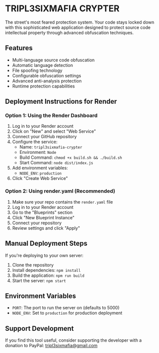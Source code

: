 # TRIPL3SIXMAFIA CRYPTER

The street's most feared protection system. Your code stays locked down with this sophisticated web application designed to protect source code intellectual property through advanced obfuscation techniques.

## Features

- Multi-language source code obfuscation
- Automatic language detection
- File spoofing technology 
- Configurable obfuscation settings
- Advanced anti-analysis protection
- Runtime protection capabilities

## Deployment Instructions for Render

### Option 1: Using the Render Dashboard

1. Log in to your Render account
2. Click on "New" and select "Web Service"
3. Connect your GitHub repository
4. Configure the service:
   - Name: `tripl3sixmafia-crypter`
   - Environment: `Node`
   - Build Command: `chmod +x build.sh && ./build.sh`
   - Start Command: `node dist/index.js`
5. Add environment variables:
   - `NODE_ENV`: `production`
6. Click "Create Web Service"

### Option 2: Using render.yaml (Recommended)

1. Make sure your repo contains the `render.yaml` file
2. Log in to your Render account
3. Go to the "Blueprints" section
4. Click "New Blueprint Instance"
5. Connect your repository
6. Review settings and click "Apply"

## Manual Deployment Steps

If you're deploying to your own server:

1. Clone the repository
2. Install dependencies: `npm install`
3. Build the application: `npm run build`
4. Start the server: `npm start`

## Environment Variables

- `PORT`: The port to run the server on (defaults to 5000)
- `NODE_ENV`: Set to `production` for production deployment

## Support Development

If you find this tool useful, consider supporting the developer with a donation to PayPal: tripl3sixmafia@gmail.com